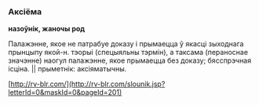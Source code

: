 ### Аксіёма
**назоўнік, жаночы род**

Палажэнне, якое не патрабуе доказу і прымаецца ў якасці зыходнага прынцыпу якой-н. тэорыі (спецыяльны тэрмін), а таксама (пераноснае значэнне) наогул палажэнне, якое прымаецца без доказу; бясспрэчная ісціна. || прыметнік: аксіяматычны.

<a rel="author">[http://rv-blr.com/](http://rv-blr.com/slounik.jsp?letterId=0&maskId=0&pageId=201)</a>
